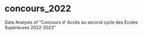 # concours_2022
Data Analysis of "Concours d’ Accès au second cycle des Écoles Supérieures 2022-2023"
